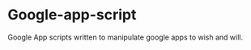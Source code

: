 Google-app-script
=================
Google App scripts written to manipulate google apps to wish and will.
